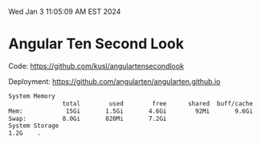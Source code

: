 Wed Jan  3 11:05:09 AM EST 2024

# Angular Ten Second Look

Code: https://github.com/kusl/angulartensecondlook

Deployment: https://github.com/angularten/angularten.github.io

```bash
System Memory
               total        used        free      shared  buff/cache   available
Mem:            15Gi       1.5Gi       4.6Gi        92Mi       9.6Gi        13Gi
Swap:          8.0Gi       820Mi       7.2Gi
System Storage
1.2G	.
